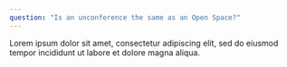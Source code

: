 ```yaml
---
question: "Is an unconference the same as an Open Space?"
---
```


Lorem ipsum dolor sit amet, consectetur adipiscing elit, sed do eiusmod tempor incididunt ut labore et dolore magna aliqua.
